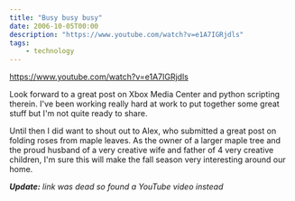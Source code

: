 ```yaml
---
title: "Busy busy busy"
date: 2006-10-05T00:00
description: "https://www.youtube.com/watch?v=e1A7IGRjdls"
tags: 
    - technology
---
```


https://www.youtube.com/watch?v=e1A7IGRjdls

Look forward to a great post on Xbox Media Center and python scripting therein. I've been working really hard at work to put together some great stuff but I'm not quite ready to share.

Until then I did want to shout out to Alex, who submitted a great post on folding roses from maple leaves. As the owner of a larger maple tree and the proud husband of a very creative wife and father of 4 very creative children, I'm sure this will make the fall season very interesting around our home.

_**Update:** link was dead so found a YouTube video instead_
